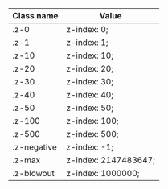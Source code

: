 | Class name  | Value                |
| ----------- | -------------------- |
| .z-0        | z-index: 0;          |
| .z-1        | z-index: 1;          |
| .z-10       | z-index: 10;         |
| .z-20       | z-index: 20;         |
| .z-30       | z-index: 30;         |
| .z-40       | z-index: 40;         |
| .z-50       | z-index: 50;         |
| .z-100      | z-index: 100;        |
| .z-500      | z-index: 500;        |
| .z-negative | z-index: -1;         |
| .z-max      | z-index: 2147483647; |
| .z-blowout  | z-index: 1000000;    |

